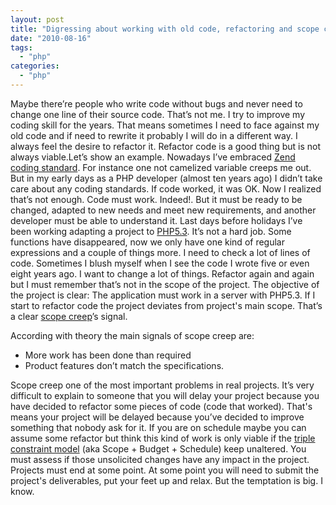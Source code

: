 ```yaml
---
layout: post
title: "Digressing about working with old code, refactoring and scope creep."
date: "2010-08-16"
tags: 
  - "php"
categories: 
  - "php"
---
```


Maybe there’re people who write code without bugs and never need to change one line of their source code. That’s not me. I try to improve my coding skill for the years. That means sometimes I need to face against my old code and if need to rewrite it probably I will do in a different way. I always feel the desire to refactor it. Refactor code is a good thing but is not always viable.Let’s show an example. Nowadays I’ve embraced [Zend coding standard](http://framework.zend.com/manual/en/coding-standard.html). For instance one not camelized variable creeps me out. But in my early days as a PHP developer (almost ten years ago) I didn’t take care about any coding standards. If code worked, it was OK. Now I realized that’s not enough. Code must work. Indeed!. But it must be ready to be changed, adapted to new needs and meet new requirements, and another developer must be able to understand it. Last days before holidays I’ve been working adapting a project to [PHP5.3](http://es2.php.net/migration53). It’s not a hard job. Some functions have disappeared, now we only have one kind of regular expressions and a couple of things more. I need to check a lot of lines of code. Sometimes I blush myself when I see the code I wrote five or even eight years ago. I want to change a lot of things. Refactor again and again but I must remember that’s not in the scope of the project. The objective of the project is clear: The application must work in a server with PHP5.3. If I start to refactor code the project deviates from project's main scope. That’s a clear [scope creep](http://en.wikipedia.org/wiki/Scope_creep)’s signal.

According with theory the main signals of scope creep are:

- More work has been done than required
- Product features don’t match the specifications.

Scope creep one of the most important problems in real projects. It’s very difficult to explain to someone that you will delay your project because you have decided to refactor some pieces of code (code that worked). That's means your project will be delayed because you’ve decided to improve something that nobody ask for it. If you are on schedule maybe you can assume some refactor but think this kind of work is only viable if the [triple constraint model](http://en.wikipedia.org/wiki/Project_management#Project_Management_Triangle) (aka Scope + Budget + Schedule) keep unaltered. You must assess if those unsolicited changes have any impact in the project. Projects must end at some point. At some point you will need to submit the project's deliverables, put your feet up and relax. But the temptation is big. I know.
